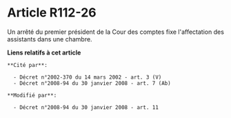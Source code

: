 # Article R112-26

Un arrêté du premier président de la Cour des comptes fixe l'affectation des assistants dans une chambre.

**Liens relatifs à cet article**

	**Cité par**:

	  - Décret n°2002-370 du 14 mars 2002 - art. 3 (V)
	  - Décret n°2008-94 du 30 janvier 2008 - art. 7 (Ab)

	**Modifié par**:

	  - Décret n°2008-94 du 30 janvier 2008 - art. 11
